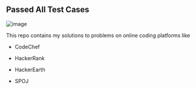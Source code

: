 ## Passed All Test Cases

![image](https://github.com/palash25/passed_all_test_cases.git)

This repo contains my solutions to problems on online coding platforms like

- CodeChef

- HackerRank

- HackerEarth

- SPOJ
